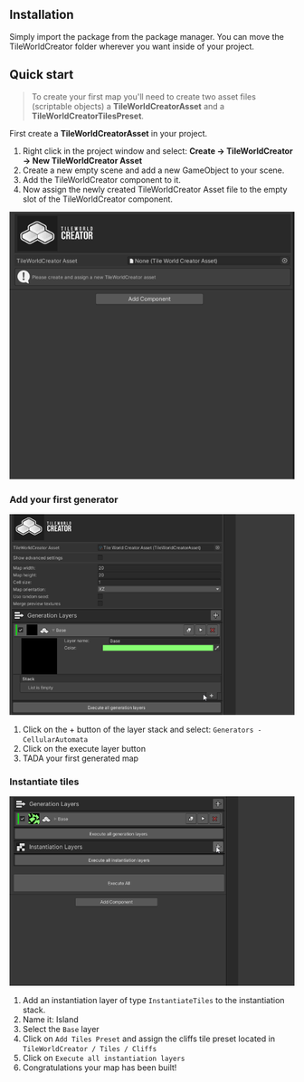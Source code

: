 ## Installation

Simply import the package from the package manager. You can move the TileWorldCreator folder wherever you want inside of your project.

## Quick start

> To create your first map you'll need to create two asset files (scriptable objects) a **TileWorldCreatorAsset** and a **TileWorldCreatorTilesPreset**.

First create a **TileWorldCreatorAsset** in your project.
1. Right click in the project window and select: **Create -> TileWorldCreator -> New TileWorldCreator Asset**  
2. Create a new empty scene and add a new GameObject to your scene.  
3. Add the TileWorldCreator component to it.  
4. Now assign the newly created TileWorldCreator Asset file to the empty slot of the TileWorldCreator component.  


![quickstart1](img/twcQuickStart1.gif)

### Add your first generator
![quickstart2](img/twcQuickStart2.gif)

1. Click on the + button of the layer stack and select: `Generators - CellularAutomata`  
2. Click on the execute layer button  
3. TADA your first generated map  


### Instantiate tiles
![quickstart3](img/twcQuickStart3.gif)

1. Add an instantiation layer of type `InstantiateTiles`  to the instantiation stack.  
2. Name it: Island  
3. Select the `Base` layer  
4. Click on `Add Tiles Preset` and assign the cliffs tile preset located in `TileWorldCreator / Tiles / Cliffs`  
5. Click on `Execute all instantiation layers`  
6. Congratulations your map has been built!  

